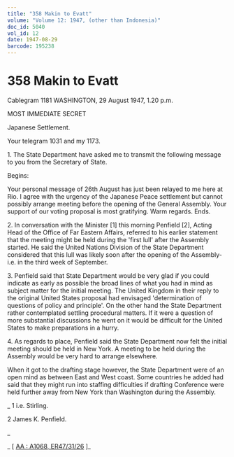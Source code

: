 ```yaml
---
title: "358 Makin to Evatt"
volume: "Volume 12: 1947, (other than Indonesia)"
doc_id: 5040
vol_id: 12
date: 1947-08-29
barcode: 195238
---
```


# 358 Makin to Evatt

Cablegram 1181 WASHINGTON, 29 August 1947, 1.20 p.m.

MOST IMMEDIATE SECRET

Japanese Settlement.

Your telegram 1031 and my 1173.

1\. The State Department have asked me to transmit the following message to you from the Secretary of State.

Begins:

Your personal message of 26th August has just been relayed to me here at Rio. I agree with the urgency of the Japanese Peace settlement but cannot possibly arrange meeting before the opening of the General Assembly. Your support of our voting proposal is most gratifying. Warm regards. Ends.

2\. In conversation with the Minister [1] this morning Penfield [2], Acting Head of the Office of Far Eastern Affairs, referred to his earlier statement that the meeting might be held during the 'first lull' after the Assembly started. He said the United Nations Division of the State Department considered that this lull was likely soon after the opening of the Assembly-i.e. in the third week of September.

3\. Penfield said that State Department would be very glad if you could indicate as early as possible the broad lines of what you had in mind as subject matter for the initial meeting. The United Kingdom in their reply to the original United States proposal had envisaged 'determination of questions of policy and principle'. On the other hand the State Department rather contemplated settling procedural matters. If it were a question of more substantial discussions he went on it would be difficult for the United States to make preparations in a hurry.

4\. As regards to place, Penfield said the State Department now felt the initial meeting should be held in New York. A meeting to be held during the Assembly would be very hard to arrange elsewhere.

When it got to the drafting stage however, the State Department were of an open mind as between East and West coast. Some countries he added had said that they might run into staffing difficulties if drafting Conference were held further away from New York than Washington during the Assembly.

_ 1 i.e. Stirling.

2 James K. Penfield.

_

_ [ [AA : A1068, ER47/31/26](http://www.naa.gov.au/cgi-bin/Search?O=I&Number=195238) ]_
